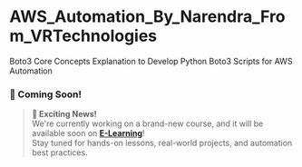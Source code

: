 # AWS_Automation_By_Narendra_From_VRTechnologies
Boto3 Core Concepts Explanation to Develop Python Boto3 Scripts for AWS Automation

### 🚀 Coming Soon!

> **📢 Exciting News!**  
> We're currently working on a brand-new course, and it will be available soon on **[E-Learning](https://vrtech-narendra.github.io/e_learning/udemy_courses.html)**!  
> Stay tuned for hands-on lessons, real-world projects, and automation best practices.
>
> 
